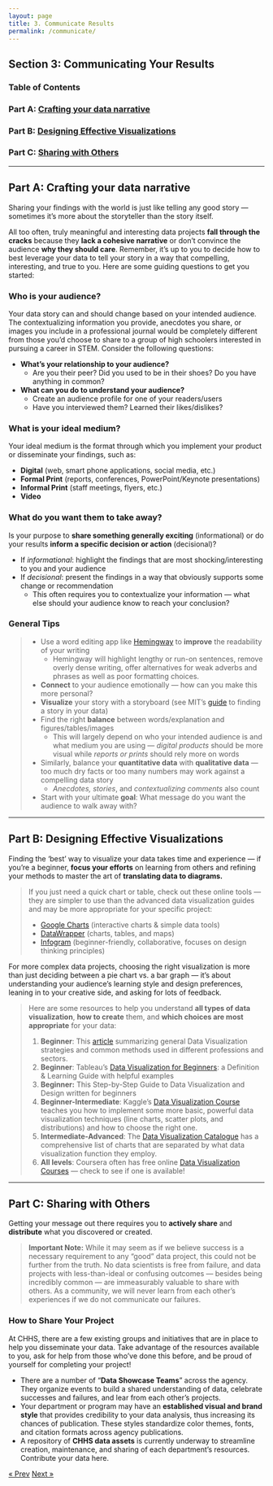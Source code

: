 ```yaml
---
layout: page
title: 3. Communicate Results
permalink: /communicate/
---
```

## Section 3: Communicating Your Results

### Table of Contents
###   Part A: [Crafting your data narrative](#narrative "Crafting your data narrative")
###   Part B: [Designing Effective Visualizations](#visualize "Designing Effective Visualizations")
###   Part C: [Sharing with Others](#sharing "Sharing with Others")

___

## <a name="narrative"></a> Part A: Crafting your data narrative
Sharing your findings with the world is just like telling any good story — sometimes it’s more about the storyteller than the story itself. 

All too often, truly meaningful and interesting data projects **fall through the cracks** because they **lack a cohesive narrative** or don’t convince the audience **why they should care**. Remember, it’s up to you to decide how to best leverage your data to tell your story in a way that compelling, interesting, and true to you. Here are some guiding questions to get you started:

### Who is your audience?

Your data story can and should change based on your intended audience. The contextualizing information you provide, anecdotes you share, or images you include in a professional journal would be completely different from those you’d choose to share to a group of high schoolers interested in pursuing a career in STEM. Consider the following questions:

  * **What’s your relationship to your audience?** 
    * Are you their peer? Did you used to be in their shoes? Do you have anything in common?
  * **What can you do to understand your audience?**
    * Create an audience profile for one of your readers/users
    * Have you interviewed them? Learned their likes/dislikes?

### What is your ideal medium?

Your ideal medium is the format through which you implement your product or disseminate your findings, such as:
  * **Digital** (web, smart phone applications, social media, etc.)
  * **Formal Print** (reports, conferences, PowerPoint/Keynote presentations)
  * **Informal Print** (staff meetings, flyers, etc.)
  * **Video**

### What do you want them to take away?

Is your purpose to **share something generally exciting** (informational) or do your results **inform a specific decision or action** (decisional)?
  * If *informational*: highlight the findings that are most shocking/interesting to you and your audience
  * If *decisional*: present the findings in a way that obviously supports some change or recommendation
    * This often requires you to contextualize your information — what else should your audience know to reach your conclusion?

### General Tips

>  * Use a word editing app like [Hemingway](http://www.hemingwayapp.com) to **improve** the readability of your writing
>    * Hemingway will highlight lengthy or run-on sentences, remove overly dense writing, offer alternatives for weak adverbs and phrases as well as poor formatting choices. 
>  * **Connect** to your audience emotionally — how can you make this more personal?
>  * **Visualize** your story with a storyboard (see MIT’s [guide](https://datatherapy.org/activities/activity-finding-a-story-in-data/) to finding a story in your data)
>  * Find the right **balance** between words/explanation and figures/tables/images
>    * This will largely depend on who your intended audience is and what medium you are using — *digital products* should be more visual while *reports or prints* should rely more on words
>  * Similarly, balance your **quantitative data** with **qualitative data**  — too much dry facts or too many numbers may work against a compelling data story
>    * *Anecdotes, stories*, and *contextualizing comments* also count
>  * Start with your ultimate **goal**: What message do you want the audience to walk away with? 

___

## <a name="visualize"></a> Part B: Designing Effective Visualizations

Finding  the ‘best’ way to visualize your data takes time and experience — if you’re a beginner, **focus your efforts** on learning from others and refining your methods to master the art of **translating data to diagrams.**

>If you just need a quick chart or table, check out these online tools — they are simpler to use than the advanced data visualization guides and may be more appropriate for your specific project:
>  * [Google Charts](https://developers.google.com/chart/) (interactive charts & simple data tools)
>  * [DataWrapper](https://www.datawrapper.de) (charts, tables, and maps)
>  * [Infogram](https://infogram.com) (beginner-friendly, collaborative, focuses on design thinking principles)

For more complex data projects, choosing the right visualization is more than just deciding between a pie chart vs. a bar graph — it’s about understanding your audience’s learning style and design preferences, leaning in to your creative side, and asking for lots of feedback. 

>Here are some resources to help you understand **all types of data visualization**, **how to create** them, and **which choices are most appropriate** for your data:
>  1. **Beginner**: This [article](https://www.qlik.com/us/data-visualization) summarizing general Data Visualization strategies and common methods used in different professions and sectors.
>  2. **Beginner**: Tableau’s [Data Visualization for Beginners](https://www.tableau.com/learn/articles/data-visualization): a Definition & Learning Guide with helpful examples
>  3. **Beginner:** This Step-by-Step Guide to Data Visualization and Design written for beginners
>  4. **Beginner-Intermediate**: Kaggle’s [Data Visualization Course](https://www.kaggle.com/learn/data-visualization) teaches you how to implement some more basic, powerful data visualization techniques (line charts, scatter plots, and distributions) and how to choose the right one.
>  5. **Intermediate-Advanced**: The [Data Visualization Catalogue](https://datavizcatalogue.com/search.html) has a comprehensive list of charts that are separated by what data visualization function they employ.
> 6. **All levels**: Coursera often has free online [Data Visualization Courses](https://www.coursera.org/search?query=data&nbsp;visualization&) — check to see if one is available!

___

## <a name="sharing"></a> Part C: Sharing with Others

Getting your message out there requires you to **actively share** and **distribute** what you discovered or created.

> **Important Note:** While it may seem as if we believe success is a necessary requirement to any “good” data project,  this could not be further from the truth. No data scientists is free from failure, and data projects with less-than-ideal or confusing outcomes — besides being incredibly common — are immeasurably valuable to share with others. As a community, we will never learn from each other’s experiences if we do not communicate our failures. 

### How to Share Your Project

At CHHS, there are a few existing groups and initiatives that are in place to help you disseminate your data. Take advantage of the resources available to you, ask for help from those who’ve done this before, and be proud of yourself for completing your project!
  * There are a number of “**Data Showcase Teams**” across the agency. They organize events to build a shared understanding of data, celebrate successes and failures, and lear from each other’s projects.
  * Your department or program may have an **established visual and brand style** that provides credibility to your data analysis, thus increasing its chances of publication. These styles standardize color themes, fonts, and citation formats across agency publications.
  * A repository of **CHHS data assets** is currently underway to streamline creation, maintenance, and sharing of each department’s resources. Contribute your data here. 

<!-- Pagination -->
<div class="pagination">
  <a class="pagination-item older" href="{{ site.baseurl }}/analyze">&laquo; Prev</a>
  <a class="pagination-item newer" href="{{ site.baseurl }}/maintain">Next &raquo;</a>
</div>
